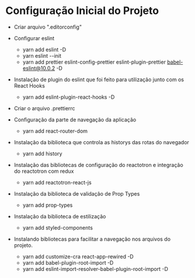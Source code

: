 # Configuração Inicial do Projeto

- Criar arquivo ".editorconfig"

- Configurar eslint

  - yarn add eslint -D
  - yarn eslint --init
  - yarn add prettier eslint-config-prettier eslint-plugin-prettier babel-eslint@10.0.2 -D

- Instalação de plugin do eslint que foi feito para utilização junto com os React Hooks

  - yarn add eslint-plugin-react-hooks -D

- Criar o arquivo .prettierrc

- Configuração da parte de navegação da aplicação

  - yarn add react-router-dom

- Instalação da biblioteca que controla as historys das rotas do navegador

  - yarn add history

- Instalação das bibliotecas de configuração do reactotron e integração do reactotron com redux

  - yarn add reactotron-react-js

- Instalação da biblioteca de validação de Prop Types

  - yarn add prop-types

- Instalação da biblioteca de estilização

  - yarn add styled-components

- Instalando bibliotecas para facilitar a navegação nos arquivos do projeto.

  - yarn add customize-cra react-app-rewired -D
  - yarn add babel-plugin-root-import -D
  - yarn add eslint-import-resolver-babel-plugin-root-import -D
